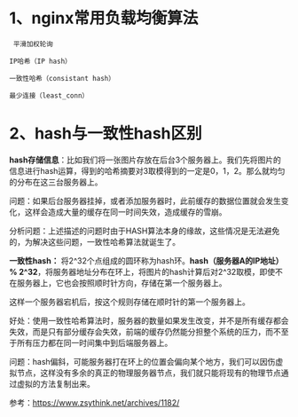 # 1、nginx常用负载均衡算法
     平滑加权轮询

    IP哈希（IP hash）

    一致性哈希（consistant hash）

    最少连接（least_conn）

# 2、hash与一致性hash区别

**hash存储信息**：比如我们将一张图片存放在后台3个服务器上。我们先将图片的信息进行hash运算，得到的哈希摘要对3取模得到的一定是0，1，2。那么就均匀的分布在这三台服务器上。

问题：如果后台服务器挂掉，或者添加服务器时，此前缓存的数据位置就会发生变化，这样会造成大量的缓存在同一时间失效，造成缓存的雪崩。

分析问题：上述描述的问题时由于HASH算法本身的缘故，这些情况是无法避免的，为解决这些问题，一致性哈希算法就诞生了。

**一致性hash：** 将2^32个点组成的圆环称为hash环。**hash（服务器A的IP地址） %  2^32**，将服务器地址分布在环上，将图片的hash计算后对2^32取模，即使不在服务器上，它也会按照顺时针方向，存储在第一个服务器上。

这样一个服务器宕机后，按这个规则存储在顺时针的第一个服务器上。

好处：使用一致性哈希算法时，服务器的数量如果发生改变，并不是所有缓存都会失效，而是只有部分缓存会失效，前端的缓存仍然能分担整个系统的压力，而不至于所有压力都在同一时间集中到后端服务器上。

问题：hash偏斜，可能服务器打在环上的位置会偏向某个地方，我们可以因伤虚拟节点，这样没有多余的真正的物理服务器节点，我们就只能将现有的物理节点通过虚拟的方法复制出来。

参考：https://www.zsythink.net/archives/1182/


